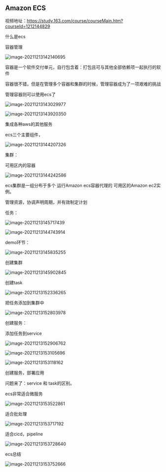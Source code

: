## Amazon ECS

视频地址：https://study.163.com/course/courseMain.htm?courseId=1212144829



什么是ecs

容器管理

![image-20211213142140695](../_assets/AWS/Amazon%20ECS/image-20211213142140695.png)



容器是一个软件交付单元，自行包含着：打包且可与其他全部依赖项一起执行的软件

容器很不错，但是在管理多个容器和集群的时候，管理容器成为了一项艰难的挑战

管理容器则可以使用ecs了

![image-20211213143029977](../_assets/AWS/Amazon%20ECS/image-20211213143029977.png)

![image-20211213143920350](../_assets/AWS/Amazon%20ECS/image-20211213143920350.png)



集成各种aws的其他服务







ecs三个主要组件，

![image-20211213144207326](../_assets/AWS/Amazon%20ECS/image-20211213144207326.png)

集群：

可用区内的容器

![image-20211213144242586](../_assets/AWS/Amazon%20ECS/image-20211213144242586.png)





ecs集群是一组分布于多个   运行Amazon ecs容器代理的   可用区的Amazon ec2实例。



管理资源，协调声明周期，并有效制定计划



任务：

![image-20211213145717439](../_assets/AWS/Amazon%20ECS/image-20211213145717439.png)

![image-20211213144743914](../_assets/AWS/Amazon%20ECS/image-20211213144743914.png)





demo环节：

![image-20211213145835255](../_assets/AWS/Amazon%20ECS/image-20211213145835255.png)



创建集群

![image-20211213145902845](../_assets/AWS/Amazon%20ECS/image-20211213145902845.png)





创建task

![image-20211213152336265](../_assets/AWS/Amazon%20ECS/image-20211213152336265.png)



把任务添加到集群中



![image-20211213152803978](../_assets/AWS/Amazon%20ECS/image-20211213152803978.png)



创建服务：

添加任务到service



![image-20211213152906762](../_assets/AWS/Amazon%20ECS/image-20211213152906762.png)

![image-20211213153105696](../_assets/AWS/Amazon%20ECS/image-20211213153105696.png)



![image-20211213153118162](../_assets/AWS/Amazon%20ECS/image-20211213153118162.png)

创建服务，部署应用



问题来了：service 和 task的区别。



ecs非常适合微服务

![image-20211213153522861](../_assets/AWS/Amazon%20ECS/image-20211213153522861.png)



适合批处理

![image-20211213153717192](../_assets/AWS/Amazon%20ECS/image-20211213153717192.png)



适合cicd，pipeline

![image-20211213153728640](../_assets/AWS/Amazon%20ECS/image-20211213153728640.png)



ecs总结

![image-20211213153752666](../_assets/AWS/Amazon%20ECS/image-20211213153752666.png)


